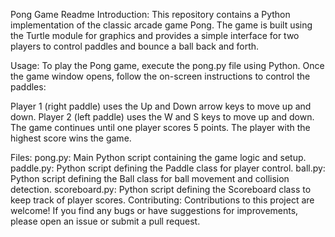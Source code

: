 Pong Game Readme
Introduction:
This repository contains a Python implementation of the classic arcade game Pong. The game is built using the Turtle module for graphics and provides a simple interface for two players to control paddles and bounce a ball back and forth.

Usage:
To play the Pong game, execute the pong.py file using Python. Once the game window opens, follow the on-screen instructions to control the paddles:

Player 1 (right paddle) uses the Up and Down arrow keys to move up and down.
Player 2 (left paddle) uses the W and S keys to move up and down.
The game continues until one player scores 5 points. The player with the highest score wins the game.

Files:
pong.py: Main Python script containing the game logic and setup.
paddle.py: Python script defining the Paddle class for player control.
ball.py: Python script defining the Ball class for ball movement and collision detection.
scoreboard.py: Python script defining the Scoreboard class to keep track of player scores.
Contributing:
Contributions to this project are welcome! If you find any bugs or have suggestions for improvements, please open an issue or submit a pull request.
